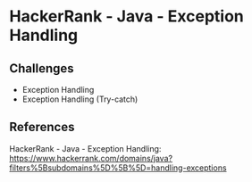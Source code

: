 # HackerRank - Java - Exception Handling


## Challenges
- Exception Handling
- Exception Handling (Try-catch)


## References
HackerRank - Java - Exception Handling:
https://www.hackerrank.com/domains/java?filters%5Bsubdomains%5D%5B%5D=handling-exceptions